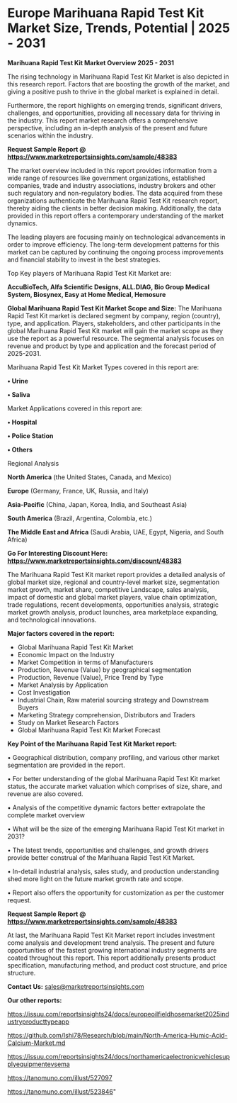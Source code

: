 # Europe Marihuana Rapid Test Kit Market Size, Trends, Potential | 2025 - 2031

<Strong> Marihuana Rapid Test Kit Market Overview 2025 - 2031</strong>

The rising technology in Marihuana Rapid Test Kit Market is also depicted in this research report. Factors that are boosting the growth of the market, and giving a positive push to thrive in the global market is explained in detail.

Furthermore, the report highlights on emerging trends, significant drivers, challenges, and opportunities, providing all necessary data for thriving in the industry. This report market research offers a comprehensive perspective, including an in-depth analysis of the present and future scenarios within the industry.

<strong>Request Sample Report @ <a href=https://www.marketreportsinsights.com/sample/48383>https://www.marketreportsinsights.com/sample/48383</a></strong>

The market overview included in this report provides information from a wide range of resources like government organizations, established companies, trade and industry associations, industry brokers and other such regulatory and non-regulatory bodies. The data acquired from these organizations authenticate the Marihuana Rapid Test Kit research report, thereby aiding the clients in better decision making. Additionally, the data provided in this report offers a contemporary understanding of the market dynamics.

The leading players are focusing mainly on technological advancements in order to improve efficiency. The long-term development patterns for this market can be captured by continuing the ongoing process improvements and financial stability to invest in the best strategies.

Top Key players of Marihuana Rapid Test Kit Market are:

<strong>AccuBioTech, Alfa Scientific Designs, ALL.DIAG, Bio Group Medical System, Biosynex, Easy at Home Medical, Hemosure</strong>

<strong><b>Global Marihuana Rapid Test Kit Market Scope and Size:</b></strong>
The Marihuana Rapid Test Kit market is declared segment by company, region (country), type, and application. Players, stakeholders, and other participants in the global Marihuana Rapid Test Kit market will gain the market scope as they use the report as a powerful resource. The segmental analysis focuses on revenue and product by type and application and the forecast period of 2025-2031.

Marihuana Rapid Test Kit Market Types covered in this report are:

<strong>•  Urine

•  Saliva</strong>

Market Applications covered in this report are:

<strong>•  Hospital

•  Police Station

•  Others</strong> 

Regional Analysis

<strong>North America</strong> (the United States, Canada, and Mexico)

<strong>Europe</strong> (Germany, France, UK, Russia, and Italy)

<strong>Asia-Pacific</strong> (China, Japan, Korea, India, and Southeast Asia)

<strong>South America</strong> (Brazil, Argentina, Colombia, etc.)

<strong>The Middle East and Africa</strong> (Saudi Arabia, UAE, Egypt, Nigeria, and South Africa)

<strong>Go For Interesting Discount Here: <a href=https://www.marketreportsinsights.com/discount/48383>https://www.marketreportsinsights.com/discount/48383</a></strong>

The Marihuana Rapid Test Kit market report provides a detailed analysis of global market size, regional and country-level market size, segmentation market growth, market share, competitive Landscape, sales analysis, impact of domestic and global market players, value chain optimization, trade regulations, recent developments, opportunities analysis, strategic market growth analysis, product launches, area marketplace expanding, and technological innovations.

<strong><b>Major factors covered in the report:</b></strong>
<ul>
  <li>Global Marihuana Rapid Test Kit Market </li>
  <li>Economic Impact on the Industry</li>
  <li>Market Competition in terms of Manufacturers</li>
  <li>Production, Revenue (Value) by geographical segmentation</li>
  <li>Production, Revenue (Value), Price Trend by Type</li>
  <li>Market Analysis by Application</li>
  <li>Cost Investigation</li>
  <li>Industrial Chain, Raw material sourcing strategy and Downstream Buyers</li>
  <li>Marketing Strategy comprehension, Distributors and Traders</li>
  <li>Study on Market Research Factors</li>
  <li>Global Marihuana Rapid Test Kit Market Forecast</li>
</ul>

<strong><b>Key Point of the Marihuana Rapid Test Kit Market report:</b></strong>

• Geographical distribution, company profiling, and various other market segmentation are provided in the report.

• For better understanding of the global Marihuana Rapid Test Kit market status, the accurate market valuation which comprises of size, share, and revenue are also covered.

• Analysis of the competitive dynamic factors better extrapolate the complete market overview

• What will be the size of the emerging Marihuana Rapid Test Kit market in 2031?

• The latest trends, opportunities and challenges, and growth drivers provide better construal of the Marihuana Rapid Test Kit Market.

• In-detail industrial analysis, sales study, and production understanding shed more light on the future market growth rate and scope.

• Report also offers the opportunity for customization as per the customer request.

<strong>Request Sample Report @ <a href=https://www.marketreportsinsights.com/sample/48383>https://www.marketreportsinsights.com/sample/48383</a></strong>

At last, the Marihuana Rapid Test Kit Market report includes investment come analysis and development trend analysis. The present and future opportunities of the fastest growing international industry segments are coated throughout this report. This report additionally presents product specification, manufacturing method, and product cost structure, and price structure.

<strong>Contact Us:</strong>
sales@marketreportsinsights.com

<strong>Our other reports:</strong>

<a href=https://issuu.com/reportsinsights24/docs/europeoilfieldhosemarket2025industryproducttypeapp>https://issuu.com/reportsinsights24/docs/europeoilfieldhosemarket2025industryproducttypeapp</a>

<a href=https://github.com/Ishi78/Research/blob/main/North-America-Humic-Acid-Calcium-Market.md>https://github.com/Ishi78/Research/blob/main/North-America-Humic-Acid-Calcium-Market.md</a>

<a href=https://issuu.com/reportsinsights24/docs/northamericaelectronicvehiclesupplyequipmentevsema>https://issuu.com/reportsinsights24/docs/northamericaelectronicvehiclesupplyequipmentevsema</a>

<a href=https://tanomuno.com/illust/527097>https://tanomuno.com/illust/527097</a>

<a href=https://tanomuno.com/illust/523846>https://tanomuno.com/illust/523846</a>"
